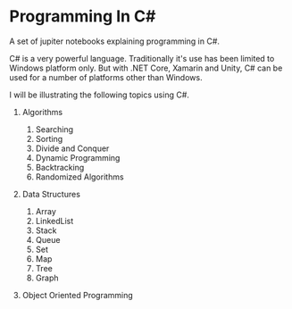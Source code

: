 # Programming In C#
A set of jupiter notebooks explaining programming in C#.

C# is a very powerful language. Traditionally it's use has been limited to Windows platform only. But with .NET Core, Xamarin and Unity, C# can be used for a number of platforms other than Windows. 

I will be illustrating the following topics using C#.

1. Algorithms
    1. Searching
    2. Sorting
    3. Divide and Conquer
    4. Dynamic Programming
    5. Backtracking
    6. Randomized Algorithms
  
2. Data Structures
    1. Array
    2. LinkedList
    3. Stack
    4. Queue
    5. Set
    6. Map
    7. Tree
    8. Graph
  
3. Object Oriented Programming

